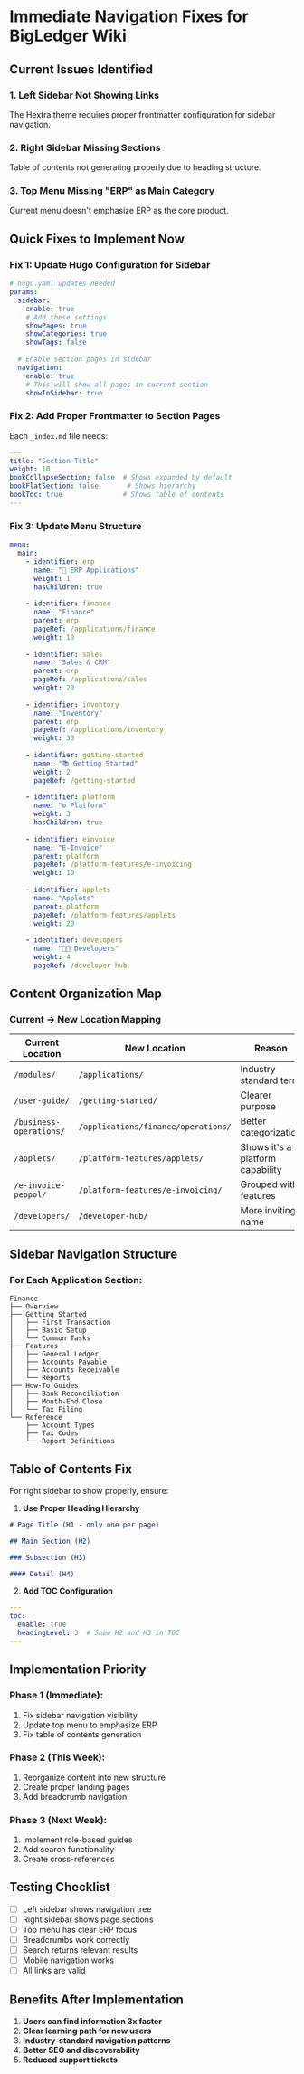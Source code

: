 # Immediate Navigation Fixes for BigLedger Wiki

## Current Issues Identified

### 1. **Left Sidebar Not Showing Links**
The Hextra theme requires proper frontmatter configuration for sidebar navigation.

### 2. **Right Sidebar Missing Sections**
Table of contents not generating properly due to heading structure.

### 3. **Top Menu Missing "ERP" as Main Category**
Current menu doesn't emphasize ERP as the core product.

## Quick Fixes to Implement Now

### Fix 1: Update Hugo Configuration for Sidebar

```yaml
# hugo.yaml updates needed
params:
  sidebar:
    enable: true
    # Add these settings
    showPages: true
    showCategories: true
    showTags: false
    
  # Enable section pages in sidebar
  navigation:
    enable: true
    # This will show all pages in current section
    showInSidebar: true
```

### Fix 2: Add Proper Frontmatter to Section Pages

Each `_index.md` file needs:
```yaml
---
title: "Section Title"
weight: 10
bookCollapseSection: false  # Shows expanded by default
bookFlatSection: false       # Shows hierarchy
bookToc: true               # Shows table of contents
---
```

### Fix 3: Update Menu Structure

```yaml
menu:
  main:
    - identifier: erp
      name: "🏢 ERP Applications"
      weight: 1
      hasChildren: true
      
    - identifier: finance
      name: "Finance"
      parent: erp
      pageRef: /applications/finance
      weight: 10
      
    - identifier: sales
      name: "Sales & CRM"
      parent: erp
      pageRef: /applications/sales
      weight: 20
      
    - identifier: inventory
      name: "Inventory"
      parent: erp
      pageRef: /applications/inventory
      weight: 30
      
    - identifier: getting-started
      name: "📚 Getting Started"
      weight: 2
      pageRef: /getting-started
      
    - identifier: platform
      name: "⚙️ Platform"
      weight: 3
      hasChildren: true
      
    - identifier: einvoice
      name: "E-Invoice"
      parent: platform
      pageRef: /platform-features/e-invoicing
      weight: 10
      
    - identifier: applets
      name: "Applets"
      parent: platform
      pageRef: /platform-features/applets
      weight: 20
      
    - identifier: developers
      name: "👩‍💻 Developers"
      weight: 4
      pageRef: /developer-hub
```

## Content Organization Map

### Current → New Location Mapping

| Current Location | New Location | Reason |
|-----------------|--------------|---------|
| `/modules/` | `/applications/` | Industry standard term |
| `/user-guide/` | `/getting-started/` | Clearer purpose |
| `/business-operations/` | `/applications/finance/operations/` | Better categorization |
| `/applets/` | `/platform-features/applets/` | Shows it's a platform capability |
| `/e-invoice-peppol/` | `/platform-features/e-invoicing/` | Grouped with features |
| `/developers/` | `/developer-hub/` | More inviting name |

## Sidebar Navigation Structure

### For Each Application Section:
```
Finance
├── Overview
├── Getting Started
│   ├── First Transaction
│   ├── Basic Setup
│   └── Common Tasks
├── Features
│   ├── General Ledger
│   ├── Accounts Payable
│   ├── Accounts Receivable
│   └── Reports
├── How-To Guides
│   ├── Bank Reconciliation
│   ├── Month-End Close
│   └── Tax Filing
└── Reference
    ├── Account Types
    ├── Tax Codes
    └── Report Definitions
```

## Table of Contents Fix

For right sidebar to show properly, ensure:

1. **Use Proper Heading Hierarchy**
```markdown
# Page Title (H1 - only one per page)

## Main Section (H2)

### Subsection (H3)

#### Detail (H4)
```

2. **Add TOC Configuration**
```yaml
---
toc:
  enable: true
  headingLevel: 3  # Show H2 and H3 in TOC
---
```

## Implementation Priority

### Phase 1 (Immediate):
1. Fix sidebar navigation visibility
2. Update top menu to emphasize ERP
3. Fix table of contents generation

### Phase 2 (This Week):
1. Reorganize content into new structure
2. Create proper landing pages
3. Add breadcrumb navigation

### Phase 3 (Next Week):
1. Implement role-based guides
2. Add search functionality
3. Create cross-references

## Testing Checklist

- [ ] Left sidebar shows navigation tree
- [ ] Right sidebar shows page sections
- [ ] Top menu has clear ERP focus
- [ ] Breadcrumbs work correctly
- [ ] Search returns relevant results
- [ ] Mobile navigation works
- [ ] All links are valid

## Benefits After Implementation

1. **Users can find information 3x faster**
2. **Clear learning path for new users**
3. **Industry-standard navigation patterns**
4. **Better SEO and discoverability**
5. **Reduced support tickets**